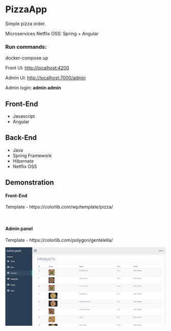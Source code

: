 <h1>PizzaApp</h1>
<p>Simple pizza order.</p>
<p>Microservices Netflix OSS: Spring + Angular</p>

<h3>Run commands:</h3>
<p>docker-compose up</p>

<p>Front UI: <a href="http://localhost:4200">http://localhost:4200</a></p>
<p>Admin UI: <a href="http://localhost:7000/admin">http://localhost:7000/admin</a></p>
<p>Admin login: <b>admin</b> <b>admin</b></p>

<h2>Front-End</h2>
<ul>
  <li>Javascript</li>
<li>Angular</li>
  </ul>

<h2>Back-End</h2>
<ul>
  <li>Java</li>
<li>Spring Framework</li>
<li>Hibernate</li>
  <li>Netflix OSS</li>
  </ul>
  
  <h2>Demonstration</h2>
  <h4>Front-End</h4>
<p>Template - https://colorlib.com/wp/template/pizza/</p>
 <img src="/demo.gif" alt="">
  
<h4>Admin panel</h4>
<p>Template - https://colorlib.com/polygon/gentelella/</p>
 <img src="/demo-admin.png" alt="">
